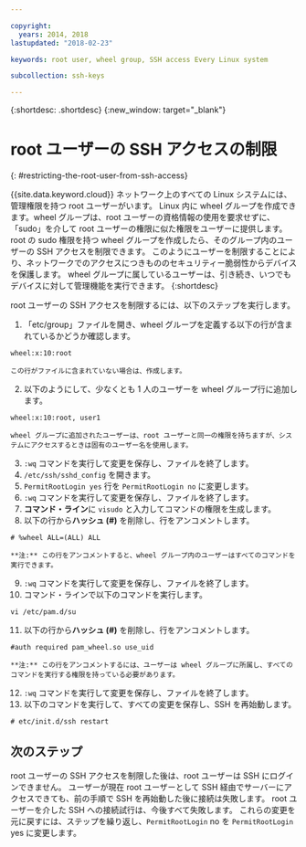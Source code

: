 ```yaml
---

copyright:
  years: 2014, 2018
lastupdated: "2018-02-23"

keywords: root user, wheel group, SSH access Every Linux system

subcollection: ssh-keys

---
```


{:shortdesc: .shortdesc}
{:new_window: target="_blank"}

# root ユーザーの SSH アクセスの制限
{: #restricting-the-root-user-from-ssh-access}

{{site.data.keyword.cloud}} ネットワーク上のすべての Linux システムには、管理権限を持つ root ユーザーがいます。 Linux 内に wheel グループを作成できます。wheel グループは、root ユーザーの資格情報の使用を要求せずに、「sudo」を介して root ユーザーの権限に似た権限をユーザーに提供します。 root の sudo 権限を持つ wheel グループを作成したら、そのグループ内のユーザーの SSH アクセスを制限できます。 このようにユーザーを制限することにより、ネットワークでのアクセスにつきもののセキュリティー脆弱性からデバイスを保護します。 wheel グループに属しているユーザーは、引き続き、いつでもデバイスに対して管理機能を実行できます。
{:shortdesc}

root ユーザーの SSH アクセスを制限するには、以下のステップを実行します。

1. 「etc/group」ファイルを開き、wheel グループを定義する以下の行が含まれているかどうか確認します。
```
wheel:x:10:root
```

    この行がファイルに含まれていない場合は、作成します。

2. 以下のようにして、少なくとも 1 人のユーザーを wheel グループ行に追加します。
```
wheel:x:10:root, user1
```

    wheel グループに追加されたユーザーは、root ユーザーと同一の権限を持ちますが、システムにアクセスするときは固有のユーザー名を使用します。
3. `:wq` コマンドを実行して変更を保存し、ファイルを終了します。
4. `/etc/ssh/sshd_config` を開きます。
5. `PermitRootLogin yes` 行を `PermitRootLogin no` に変更します。
6. `:wq` コマンドを実行して変更を保存し、ファイルを終了します。
7. **コマンド・ライン**に `visudo` と入力してコマンドの権限を生成します。
8. 以下の行から**ハッシュ (#)** を削除し、行をアンコメントします。
```
# %wheel ALL=(ALL) ALL
```

    **注:** この行をアンコメントすると、wheel グループ内のユーザーはすべてのコマンドを実行できます。

9. `:wq` コマンドを実行して変更を保存し、ファイルを終了します。
10. コマンド・ラインで以下のコマンドを実行します。
```
vi /etc/pam.d/su
```

11. 以下の行から**ハッシュ (#)** を削除し、行をアンコメントします。
```
#auth required pam_wheel.so use_uid
```

    **注:** この行をアンコメントするには、ユーザーは wheel グループに所属し、すべてのコマンドを実行する権限を持っている必要があります。
12. `:wq` コマンドを実行して変更を保存し、ファイルを終了します。
13. 以下のコマンドを実行して、すべての変更を保存し、SSH を再始動します。
```
# etc/init.d/ssh restart
```

## 次のステップ

root ユーザーの SSH アクセスを制限した後は、root ユーザーは SSH にログインできません。 ユーザーが現在 root ユーザーとして SSH 経由でサーバーにアクセスできても、前の手順で SSH を再始動した後に接続は失敗します。 root ユーザーを介した SSH への接続試行は、今後すべて失敗します。 これらの変更を元に戻すには、ステップを繰り返し、`PermitRootLogin` no を `PermitRootLogin` yes に変更します。
